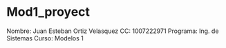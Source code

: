 # Mod1_proyect
Nombre: Juan Esteban Ortiz Velasquez
CC: 1007222971
Programa: Ing. de Sistemas
Curso: Modelos 1
